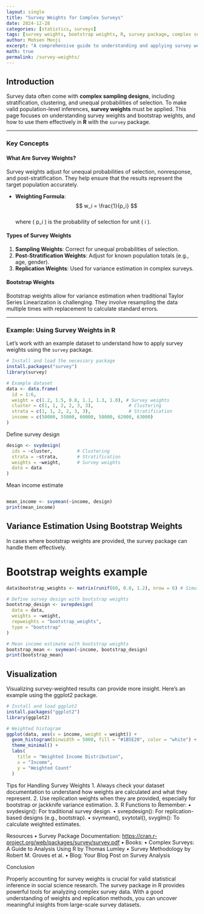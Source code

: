 ```yaml
---
layout: single
title: "Survey Weights for Complex Surveys"
date: 2024-12-28
categories: [statistics, surveys]
tags: [survey weights, bootstrap weights, R, survey package, complex surveys]
author: Mohsen Monji
excerpt: "A comprehensive guide to understanding and applying survey weights and bootstrap weights in R using the survey package."
math: true
permalink: /survey-weights/
---
```


## Introduction

Survey data often come with **complex sampling designs**, including stratification, clustering, and unequal probabilities of selection. To make valid population-level inferences, **survey weights** must be applied. This page focuses on understanding survey weights and bootstrap weights, and how to use them effectively in **R** with the `survey` package.

---

### Key Concepts

#### What Are Survey Weights?

Survey weights adjust for unequal probabilities of selection, nonresponse, and post-stratification. They help ensure that the results represent the target population accurately.

- **Weighting Formula**:  
  $$ w_i = \frac{1}{p_i} $$  
  where \( p_i \) is the probability of selection for unit \( i \).

#### Types of Survey Weights

1. **Sampling Weights**: Correct for unequal probabilities of selection.  
2. **Post-Stratification Weights**: Adjust for known population totals (e.g., age, gender).  
3. **Replication Weights**: Used for variance estimation in complex surveys.

#### Bootstrap Weights

Bootstrap weights allow for variance estimation when traditional Taylor Series Linearization is challenging. They involve resampling the data multiple times with replacement to calculate standard errors.

---

### Example: Using Survey Weights in R

Let’s work with an example dataset to understand how to apply survey weights using the `survey` package.

```r
# Install and load the necessary package
install.packages("survey")
library(survey)

# Example dataset
data <- data.frame(
  id = 1:6,
  weight = c(1.2, 1.5, 0.8, 1.1, 1.3, 1.0), # Survey weights
  cluster = c(1, 1, 2, 2, 3, 3),             # Clustering
  strata = c(1, 1, 2, 2, 3, 3),              # Stratification
  income = c(50000, 55000, 60000, 58000, 62000, 63000)
)
```

Define survey design

```r
design <- svydesign(
  ids = ~cluster,         # Clustering
  strata = ~strata,       # Stratification
  weights = ~weight,      # Survey weights
  data = data
)
```

Mean income estimate

```r

mean_income <- svymean(~income, design)
print(mean_income)
```

## Variance Estimation Using Bootstrap Weights

In cases where bootstrap weights are provided, the survey package can handle them effectively.


# Bootstrap weights example

```r
data$bootstrap_weights <- matrix(runif(60, 0.8, 1.2), nrow = 6) # Simulated bootstrap weights

# Define survey design with bootstrap weights
bootstrap_design <- svrepdesign(
  data = data,
  weights = ~weight,
  repweights = "bootstrap_weights",
  type = "bootstrap"
)

# Mean income estimate with bootstrap weights
bootstrap_mean <- svymean(~income, bootstrap_design)
print(bootstrap_mean)
```

## Visualization

Visualizing survey-weighted results can provide more insight. Here’s an example using the ggplot2 package.

```r
# Install and load ggplot2
install.packages("ggplot2")
library(ggplot2)

# Weighted histogram
ggplot(data, aes(x = income, weight = weight)) +
  geom_histogram(binwidth = 5000, fill = "#1B5E20", color = "white") +
  theme_minimal() +
  labs(
    title = "Weighted Income Distribution",
    x = "Income",
    y = "Weighted Count"
  )
```

Tips for Handling Survey Weights
	1.	Always check your dataset documentation to understand how weights are calculated and what they represent.
	2.	Use replication weights when they are provided, especially for bootstrap or jackknife variance estimation.
	3.	R Functions to Remember:
	•	svydesign(): For traditional survey design.
	•	svrepdesign(): For replication-based designs (e.g., bootstrap).
	•	svymean(), svytotal(), svyglm(): To calculate weighted estimates.

Resources
	•	Survey Package Documentation: https://cran.r-project.org/web/packages/survey/survey.pdf
	•	Books:
	•	Complex Surveys: A Guide to Analysis Using R by Thomas Lumley
	•	Survey Methodology by Robert M. Groves et al.
	•	Blog: Your Blog Post on Survey Analysis

Conclusion

Properly accounting for survey weights is crucial for valid statistical inference in social science research. The survey package in R provides powerful tools for analyzing complex survey data. With a good understanding of weights and replication methods, you can uncover meaningful insights from large-scale survey datasets.



